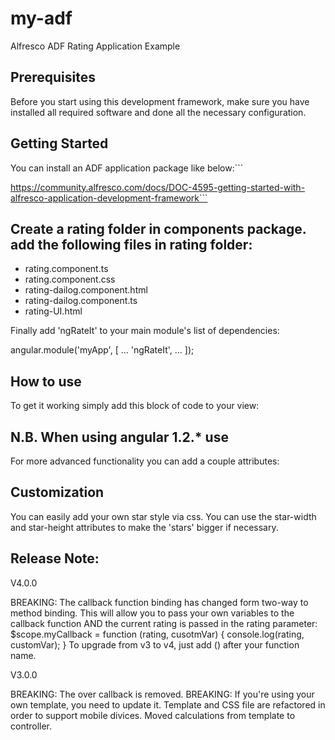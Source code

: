 # my-adf
Alfresco ADF Rating Application Example

## Prerequisites

Before you start using this development framework, make sure you have installed all required software and done all the
necessary configuration.

## Getting Started

You can install an ADF application package like below:```

https://community.alfresco.com/docs/DOC-4595-getting-started-with-alfresco-application-development-framework```

## Create a rating folder in components package. add the following files in rating folder:

 * rating.component.ts
 * rating.component.css
 * rating-dailog.component.html
 * rating-dailog.component.ts
 * rating-UI.html
 
<link rel="stylesheet" href="angular-rateit/dist/ng-rateit.css" />
<script src="angular-rateit/dist/ng-rateit.js"></script>
Finally add 'ngRateIt' to your main module's list of dependencies:

angular.module('myApp', [
	...
    'ngRateIt',
    ...
]);
## How to use

To get it working simply add this block of code to your view:

<ng-rate-it ng-model="test.rateit"></ng-rate-it>
## N.B. When using angular 1.2.* use <div ng-rate-it ng-model="test.rateit"></div>

 For more advanced functionality you can add a couple attributes:

<ng-rate-it 
	ng-model = "String, Number, Array"
	min = "Double"
	max = "Double"
	step = "Double"
	read-only = "Boolean"
	pristine = "Boolean"
	resetable = "Boolean"
	star-width = "Integer"
	star-height = "Integer"
	rated = "Function(rating)"
	reset = "Function(rating)"
	before-rated = "Function(newRating): return promise"
	before-reset = "Function(rating): return promise"
	>
</ng-rate-it>
## Customization

You can easily add your own star style via css. You can use the star-width and star-height attributes to make the 'stars' bigger if necessary.

<style>
	.custom.ngrateit .ngrateit-star{
		background-image: url('custom.png');
	}
</style>
<ng-rate-it ng-model="model.custom" class="custom"></ng-rate-it>
## Release Note:

V4.0.0

BREAKING: The callback function binding has changed form two-way to method binding. This will allow you to pass your own variables to the callback function AND the current rating is passed in the rating parameter:
<ng-rate-it ng-model="model.basic" rated="myCallback(rating, 'Your own var')"></ng-rate-it>
$scope.myCallback = function (rating, cusotmVar) {
	console.log(rating, customVar);
}
To upgrade from v3 to v4, just add () after your function name.

V3.0.0

BREAKING: The over callback is removed.
BREAKING: If you're using your own template, you need to update it.
Template and CSS file are refactored in order to support mobile divices.
Moved calculations from template to controller.
